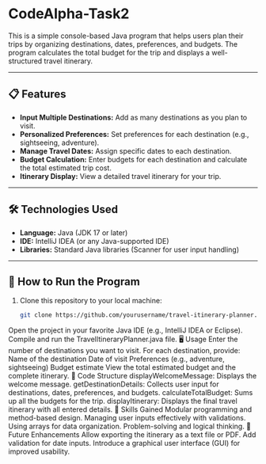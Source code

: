 # CodeAlpha-Task2


This is a simple console-based Java program that helps users plan their trips by organizing destinations, dates, preferences, and budgets. The program calculates the total budget for the trip and displays a well-structured travel itinerary.

---

## 📋 **Features**  
- **Input Multiple Destinations:** Add as many destinations as you plan to visit.  
- **Personalized Preferences:** Set preferences for each destination (e.g., sightseeing, adventure).  
- **Manage Travel Dates:** Assign specific dates to each destination.  
- **Budget Calculation:** Enter budgets for each destination and calculate the total estimated trip cost.  
- **Itinerary Display:** View a detailed travel itinerary for your trip.  

---

## 🛠️ **Technologies Used**  
- **Language:** Java (JDK 17 or later)  
- **IDE:** IntelliJ IDEA (or any Java-supported IDE)  
- **Libraries:** Standard Java libraries (Scanner for user input handling)  

---

## 🚀 **How to Run the Program**  
1. Clone this repository to your local machine:  
   ```bash
   git clone https://github.com/yourusername/travel-itinerary-planner.git
Open the project in your favorite Java IDE (e.g., IntelliJ IDEA or Eclipse).
Compile and run the TravelItineraryPlanner.java file.
🖥️ Usage
Enter the number of destinations you want to visit.
For each destination, provide:
Name of the destination
Date of visit
Preferences (e.g., adventure, sightseeing)
Budget estimate
View the total estimated budget and the complete itinerary.
📖 Code Structure
displayWelcomeMessage: Displays the welcome message.
getDestinationDetails: Collects user input for destinations, dates, preferences, and budgets.
calculateTotalBudget: Sums up all the budgets for the trip.
displayItinerary: Displays the final travel itinerary with all entered details.
🌟 Skills Gained
Modular programming and method-based design.
Managing user inputs effectively with validations.
Using arrays for data organization.
Problem-solving and logical thinking.
🎯 Future Enhancements
Allow exporting the itinerary as a text file or PDF.
Add validation for date inputs.
Introduce a graphical user interface (GUI) for improved usability.
